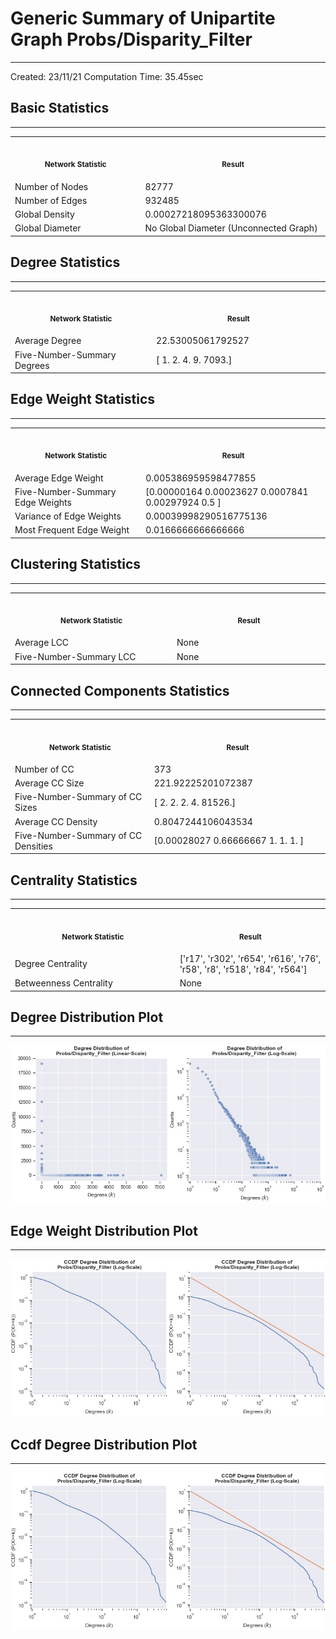 # Generic Summary of Unipartite Graph **Probs/Disparity_Filter**
---
Created: 23/11/21
Computation Time: 35.45sec

## Basic Statistics
---
<table>
<tr><th align="center"><img width="441" height="1"><p><small>Network Statistic</small></p></th><th align="center"><img width="441" height="1"><p><small>Result</small></p></th></tr>
<tr><td>Number of Nodes</td><td>82777</td></tr>
<tr><td>Number of Edges</td><td>932485</td></tr>
<tr><td>Global Density</td><td>0.00027218095363300076</td></tr>
<tr><td>Global Diameter</td><td>No Global Diameter (Unconnected Graph)</td></tr>
</table>

## Degree Statistics
---
<table>
<tr><th align="center"><img width="441" height="1"><p><small>Network Statistic</small></p></th><th align="center"><img width="441" height="1"><p><small>Result</small></p></th></tr>
<tr><td>Average Degree</td><td>22.53005061792527</td></tr>
<tr><td>Five-Number-Summary Degrees</td><td>[   1.    2.    4.    9. 7093.]</td></tr>
</table>

## Edge Weight Statistics
---
<table>
<tr><th align="center"><img width="441" height="1"><p><small>Network Statistic</small></p></th><th align="center"><img width="441" height="1"><p><small>Result</small></p></th></tr>
<tr><td>Average Edge Weight</td><td>0.005386959598477855</td></tr>
<tr><td>Five-Number-Summary Edge Weights</td><td>[0.00000164 0.00023627 0.0007841  0.00297924 0.5       ]</td></tr>
<tr><td>Variance of Edge Weights</td><td>0.00039998290516775136</td></tr>
<tr><td>Most Frequent Edge Weight</td><td>0.0166666666666666</td></tr>
</table>

## Clustering Statistics
---
<table>
<tr><th align="center"><img width="441" height="1"><p><small>Network Statistic</small></p></th><th align="center"><img width="441" height="1"><p><small>Result</small></p></th></tr>
<tr><td>Average LCC</td><td>None</td></tr>
<tr><td>Five-Number-Summary LCC</td><td>None</td></tr>
</table>

## Connected Components Statistics
---
<table>
<tr><th align="center"><img width="441" height="1"><p><small>Network Statistic</small></p></th><th align="center"><img width="441" height="1"><p><small>Result</small></p></th></tr>
<tr><td>Number of CC</td><td>373</td></tr>
<tr><td>Average CC Size</td><td>221.92225201072387</td></tr>
<tr><td>Five-Number-Summary of CC Sizes</td><td>[    2.     2.     2.     4. 81526.]</td></tr>
<tr><td>Average CC Density</td><td>0.8047244106043534</td></tr>
<tr><td>Five-Number-Summary of CC Densities</td><td>[0.00028027 0.66666667 1.         1.         1.        ]</td></tr>
</table>

## Centrality Statistics
---
<table>
<tr><th align="center"><img width="441" height="1"><p><small>Network Statistic</small></p></th><th align="center"><img width="441" height="1"><p><small>Result</small></p></th></tr>
<tr><td>Degree Centrality</td><td>['r17', 'r302', 'r654', 'r616', 'r76', 'r58', 'r8', 'r518', 'r84', 'r564']</td></tr>
<tr><td>Betweenness Centrality</td><td>None</td></tr>
</table>

## Degree Distribution Plot
---
![image](data/graph_summaries/backboned_projections/probs/disparity_filter/assets/degree_distribution.jpg)

## Edge Weight Distribution Plot
---
![image](data/graph_summaries/backboned_projections/probs/disparity_filter/assets/edge_weight_distribution.jpg)

## Ccdf Degree Distribution Plot
---
![image](data/graph_summaries/backboned_projections/probs/disparity_filter/assets/ccdf_degree_distribution.jpg)

